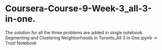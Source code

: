 # Coursera-Course-9-Week-3_all-3-in-one.
The solution for all the three problems are added in single notebook.
Segmenting and Clustering Neighborhoods in Toronto_All 3 in One.ipynb -> Trust Notebook
